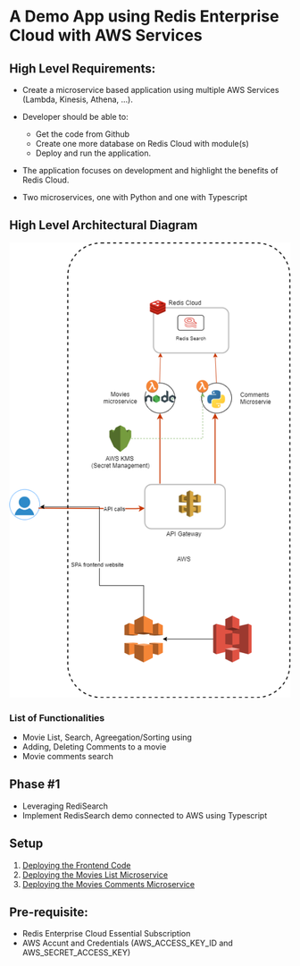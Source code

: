 # A Demo App using Redis Enterprise Cloud with AWS Services


## High Level Requirements:

- Create a microservice based application using multiple AWS Services (Lambda, Kinesis, Athena, ...).
- Developer should be able to:
   - Get the code from Github
   - Create one more database on Redis Cloud with module(s)
   - Deploy and run the application.

- The application focuses on development and highlight the benefits of Redis Cloud.
- Two microservices, one with Python and one with Typescript

## High Level Architectural Diagram

![My Image](./images/high-level-architectural-diagram.png)

### List of Functionalities

- Movie List, Search, Agreegation/Sorting using 
- Adding, Deleting Comments to a movie
- Movie comments search

## Phase #1
- Leveraging RediSearch
- Implement RedisSearch demo connected to AWS using Typescript 

<tbd>
   
## Setup
1. [Deploying the Frontend Code](./front-end/README.md)
2. [Deploying the Movies List Microservice](./movies-list-microservice/README.md)
2. [Deploying the Movies Comments Microservice](./movie-comments-microservice/README.md)

## Pre-requisite:

- Redis Enterprise Cloud Essential Subscription
- AWS Accunt and Credentials (AWS_ACCESS_KEY_ID and AWS_SECRET_ACCESS_KEY)
